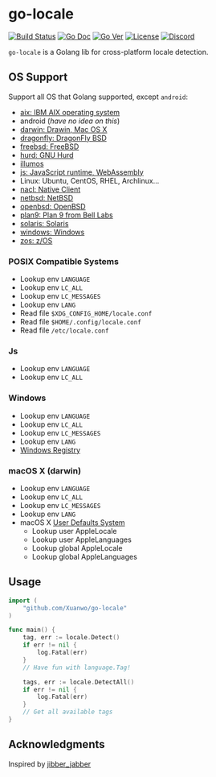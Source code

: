 # go-locale

[![Build Status](https://github.com/Xuanwo/go-locale/workflows/Test/badge.svg?branch=master)](https://github.com/Xuanwo/go-locale/actions?query=workflow%3A%22Test%22)
[![Go Doc](https://pkg.go.dev/badge/github.com/Xuanwo/go-locale)](https://pkg.go.dev/github.com/Xuanwo/go-locale)
[![Go Ver](https://img.shields.io/github/go-mod/go-version/Xuanwo/go-locale)](https://github.com/Xuanwo/go-locale/blob/master/go.mod)
[![License](https://img.shields.io/badge/license-apache%20v2-blue.svg)](https://github.com/Xuanwo/go-locale/blob/master/LICENSE)
[![Discord](https://img.shields.io/discord/1111711408875393035?logo=discord&label=discord)](https://discord.gg/kKqtVnvh)

`go-locale` is a Golang lib for cross-platform locale detection.

## OS Support

Support all OS that Golang supported, except `android`:

- [aix: IBM AIX operating system](https://www.ibm.com/it-infrastructure/power/os/aix)
- android (*have no idea on this*)
- [darwin: Drawin, Mac OS X](https://opensource.apple.com/)
- [dragonfly: DragonFly BSD](https://www.dragonflybsd.org/)
- [freebsd: FreeBSD](https://www.freebsd.org/)
- [hurd: GNU Hurd](https://en.wikipedia.org/wiki/GNU_Hurd)
- [illumos](https://illumos.org/)
- [js: JavaScript runtime, WebAssembly](https://webassembly.org/)
- Linux: Ubuntu, CentOS, RHEL, Archlinux...
- [nacl: Native Client](https://developer.chrome.com/native-client)
- [netbsd: NetBSD](https://www.netbsd.org/)
- [openbsd: OpenBSD](https://www.openbsd.org/)
- [plan9: Plan 9 from Bell Labs](https://9p.io/plan9/)
- [solaris: Solaris](https://www.oracle.com/solaris)
- [windows: Windows](https://www.microsoft.com/en-us/windows/)
- [zos: z/OS](https://www.ibm.com/it-infrastructure/z/zos)

### POSIX Compatible Systems

- Lookup env `LANGUAGE`
- Lookup env `LC_ALL`
- Lookup env `LC_MESSAGES`
- Lookup env `LANG`
- Read file `$XDG_CONFIG_HOME/locale.conf`
- Read file `$HOME/.config/locale.conf`
- Read file `/etc/locale.conf`

### Js

- Lookup env `LANGUAGE`
- Lookup env `LC_ALL`

### Windows

- Lookup env `LANGUAGE`
- Lookup env `LC_ALL`
- Lookup env `LC_MESSAGES`
- Lookup env `LANG`
- [Windows Registry](https://renenyffenegger.ch/notes/Windows/registry/tree/HKEY_CURRENT_USER/Control-Panel/International/index)

### macOS X (darwin)

- Lookup env `LANGUAGE`
- Lookup env `LC_ALL`
- Lookup env `LC_MESSAGES`
- Lookup env `LANG`
- macOS X [User Defaults System](https://developer.apple.com/library/archive/documentation/Cocoa/Conceptual/UserDefaults/AboutPreferenceDomains/AboutPreferenceDomains.html)
  - Lookup user AppleLocale
  - Lookup user AppleLanguages
  - Lookup global AppleLocale
  - Lookup global AppleLanguages

## Usage

```go
import (
    "github.com/Xuanwo/go-locale"
)

func main() {
    tag, err := locale.Detect()
    if err != nil {
        log.Fatal(err)
    }
    // Have fun with language.Tag!

    tags, err := locale.DetectAll()
    if err != nil {
        log.Fatal(err)
    }
    // Get all available tags
}
```

## Acknowledgments

Inspired by [jibber_jabber](https://github.com/cloudfoundry-attic/jibber_jabber)
